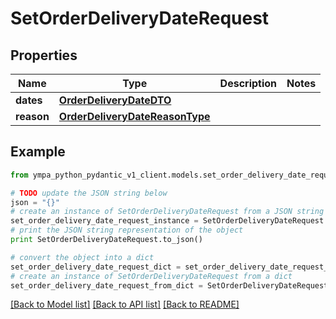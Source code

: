 # SetOrderDeliveryDateRequest


## Properties
Name | Type | Description | Notes
------------ | ------------- | ------------- | -------------
**dates** | [**OrderDeliveryDateDTO**](OrderDeliveryDateDTO.md) |  | 
**reason** | [**OrderDeliveryDateReasonType**](OrderDeliveryDateReasonType.md) |  | 

## Example

```python
from ympa_python_pydantic_v1_client.models.set_order_delivery_date_request import SetOrderDeliveryDateRequest

# TODO update the JSON string below
json = "{}"
# create an instance of SetOrderDeliveryDateRequest from a JSON string
set_order_delivery_date_request_instance = SetOrderDeliveryDateRequest.from_json(json)
# print the JSON string representation of the object
print SetOrderDeliveryDateRequest.to_json()

# convert the object into a dict
set_order_delivery_date_request_dict = set_order_delivery_date_request_instance.to_dict()
# create an instance of SetOrderDeliveryDateRequest from a dict
set_order_delivery_date_request_from_dict = SetOrderDeliveryDateRequest.from_dict(set_order_delivery_date_request_dict)
```
[[Back to Model list]](../README.md#documentation-for-models) [[Back to API list]](../README.md#documentation-for-api-endpoints) [[Back to README]](../README.md)


